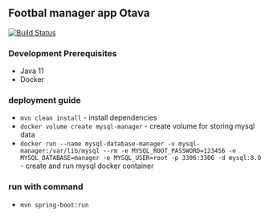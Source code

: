 ## Footbal manager app Otava

[![Build Status](https://travis-ci.org/shklyarskyvolodymyr/otava.svg?branch=develop)](https://travis-ci.org/shklyarskyvolodymyr/otava)

### Development Prerequisites
- Java 11
- Docker

### deployment guide
- ```mvn clean install``` - install dependencies
- ```docker volume create mysql-manager``` - create volume for storing mysql data
- ```docker run --name mysql-database-manager -v mysql-manager:/var/lib/mysql --rm -e MYSQL_ROOT_PASSWORD=123456 -e MYSQL_DATABASE=manager -e MYSQL_USER=root -p 3306:3306 -d mysql:8.0``` - create and run mysql docker container

### run with command
- ```mvn spring-boot:run```